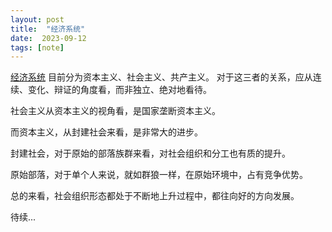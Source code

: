 ```yaml
---
layout: post
title:  "经济系统"
date:  2023-09-12
tags: [note]
---
```


  [经济系统](https://en.wikipedia.org/wiki/Economic_system) 目前分为资本主义、社会主义、共产主义。 对于这三者的关系，应从连续、变化、辩证的角度看，而非独立、绝对地看待。

  社会主义从资本主义的视角看，是国家垄断资本主义。

  而资本主义，从封建社会来看，是非常大的进步。

  封建社会，对于原始的部落族群来看，对社会组织和分工也有质的提升。

  原始部落，对于单个人来说，就如群狼一样，在原始环境中，占有竞争优势。

  总的来看，社会组织形态都处于不断地上升过程中，都往向好的方向发展。

  待续...
